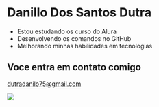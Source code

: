 # Danillo Dos Santos Dutra

- Estou estudando os curso do Alura
- Desenvolvendo os comandos no GitHub
- Melhorando minhas habilidades em tecnologias

## Voce entra em contato comigo ##

dutradanilo75@gmail.com

![]( https://media1.tenor.com/m/Sfxd1o1y70IAAAAC/dance.gif)

